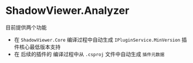 # ShadowViewer.Analyzer

目前提供两个功能
- 在 `ShadowViewer.Core` 编译过程中自动生成 `IPluginService.MinVersion` 插件核心最低版本支持
- 在 后续的插件的 编译过程中从 `.csproj` 文件中自动生成 `插件元数据`